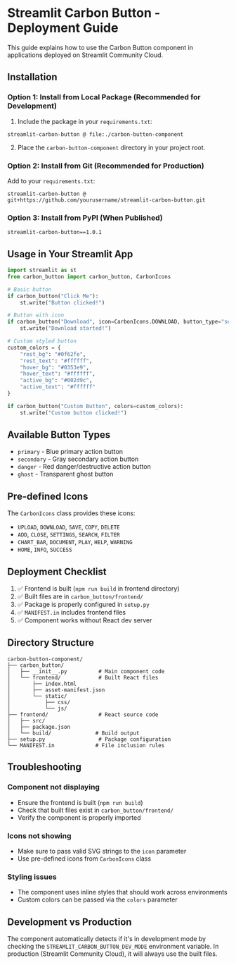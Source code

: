 # Streamlit Carbon Button - Deployment Guide

This guide explains how to use the Carbon Button component in applications deployed on Streamlit Community Cloud.

## Installation

### Option 1: Install from Local Package (Recommended for Development)

1. Include the package in your `requirements.txt`:
```
streamlit-carbon-button @ file:./carbon-button-component
```

2. Place the `carbon-button-component` directory in your project root.

### Option 2: Install from Git (Recommended for Production)

Add to your `requirements.txt`:
```
streamlit-carbon-button @ git+https://github.com/yourusername/streamlit-carbon-button.git
```

### Option 3: Install from PyPI (When Published)

```
streamlit-carbon-button==1.0.1
```

## Usage in Your Streamlit App

```python
import streamlit as st
from carbon_button import carbon_button, CarbonIcons

# Basic button
if carbon_button("Click Me"):
    st.write("Button clicked!")

# Button with icon
if carbon_button("Download", icon=CarbonIcons.DOWNLOAD, button_type="secondary"):
    st.write("Download started!")

# Custom styled button
custom_colors = {
    "rest_bg": "#0f62fe",
    "rest_text": "#ffffff",
    "hover_bg": "#0353e9",
    "hover_text": "#ffffff",
    "active_bg": "#002d9c",
    "active_text": "#ffffff"
}

if carbon_button("Custom Button", colors=custom_colors):
    st.write("Custom button clicked!")
```

## Available Button Types

- `primary` - Blue primary action button
- `secondary` - Gray secondary action button  
- `danger` - Red danger/destructive action button
- `ghost` - Transparent ghost button

## Pre-defined Icons

The `CarbonIcons` class provides these icons:
- `UPLOAD`, `DOWNLOAD`, `SAVE`, `COPY`, `DELETE`
- `ADD`, `CLOSE`, `SETTINGS`, `SEARCH`, `FILTER`
- `CHART_BAR`, `DOCUMENT`, `PLAY`, `HELP`, `WARNING`
- `HOME`, `INFO`, `SUCCESS`

## Deployment Checklist

1. ✅ Frontend is built (`npm run build` in frontend directory)
2. ✅ Built files are in `carbon_button/frontend/`
3. ✅ Package is properly configured in `setup.py`
4. ✅ `MANIFEST.in` includes frontend files
5. ✅ Component works without React dev server

## Directory Structure

```
carbon-button-component/
├── carbon_button/
│   ├── __init__.py          # Main component code
│   └── frontend/            # Built React files
│       ├── index.html
│       ├── asset-manifest.json
│       └── static/
│           ├── css/
│           └── js/
├── frontend/                # React source code
│   ├── src/
│   ├── package.json
│   └── build/              # Build output
├── setup.py                 # Package configuration
└── MANIFEST.in             # File inclusion rules
```

## Troubleshooting

### Component not displaying
- Ensure the frontend is built (`npm run build`)
- Check that built files exist in `carbon_button/frontend/`
- Verify the component is properly imported

### Icons not showing
- Make sure to pass valid SVG strings to the `icon` parameter
- Use pre-defined icons from `CarbonIcons` class

### Styling issues
- The component uses inline styles that should work across environments
- Custom colors can be passed via the `colors` parameter

## Development vs Production

The component automatically detects if it's in development mode by checking the `STREAMLIT_CARBON_BUTTON_DEV_MODE` environment variable. In production (Streamlit Community Cloud), it will always use the built files.